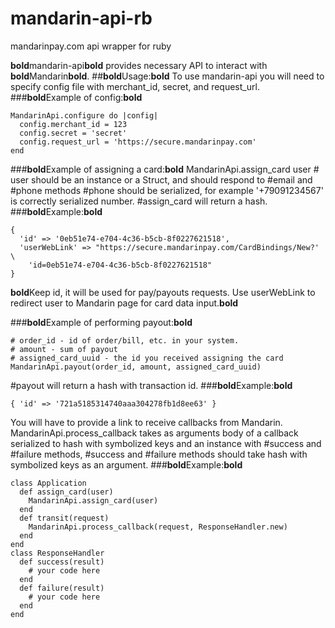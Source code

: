 # mandarin-api-rb
mandarinpay.com api wrapper for ruby

**bold**mandarin-api**bold** provides necessary API to interact with **bold**Mandarin**bold**.
##**bold**Usage:**bold**
To use mandarin-api you will need to specify config file with merchant_id, secret, and request_url.
###**bold**Example of config:**bold**
```
MandarinApi.configure do |config|
  config.merchant_id = 123
  config.secret = 'secret'
  config.request_url = 'https://secure.mandarinpay.com'
end
```
###**bold**Example of assigning a card:**bold**
MandarinApi.assign_card user # user should be an instance or a Struct, and should respond to #email and #phone methods
#phone should be serialized, for example '+79091234567' is correctly serialized number.
#assign_card will return a hash.
###**bold**Example:**bold**
```
{
  'id' => '0eb51e74-e704-4c36-b5cb-8f0227621518',
  'userWebLink' => "https://secure.mandarinpay.com/CardBindings/New?' \
    'id=0eb51e74-e704-4c36-b5cb-8f0227621518"
}
```
**bold**Keep id, it will be used for pay/payouts requests. Use userWebLink to redirect user to Mandarin page for card data input.**bold**

###**bold**Example of performing payout:**bold**
```
# order_id - id of order/bill, etc. in your system.
# amount - sum of payout
# assigned_card_uuid - the id you received assigning the card
MandarinApi.payout(order_id, amount, assigned_card_uuid)
```
#payout will return a hash with transaction id.
###**bold**Example:**bold**
```
{ 'id' => '721a5185314740aaa304278fb1d8ee63' }
```
You will have to provide a link to receive callbacks from Mandarin.
MandarinApi.process_callback takes as arguments body of a callback serialized
to hash with symbolized keys and an instance with #success and #failure methods,
#success and #failure methods should take hash with symbolized keys as an argument.
###**bold**Example:**bold**
```
class Application
  def assign_card(user)
    MandarinApi.assign_card(user)
  end
  def transit(request)
    MandarinApi.process_callback(request, ResponseHandler.new)
  end
end
class ResponseHandler
  def success(result)
    # your code here
  end
  def failure(result)
    # your code here
  end
end
```
